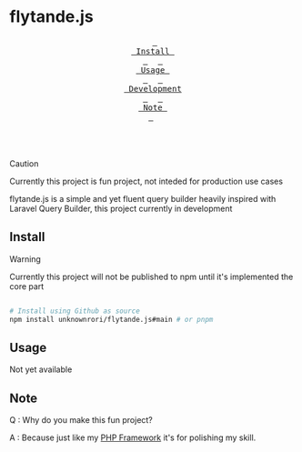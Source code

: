 # flytande.js

<div align = center>

&ensp;[<kbd> <br> Install <br> </kbd>](#install)&ensp;
&ensp;[<kbd> <br> Usage <br> </kbd>](#usage)&ensp;
&ensp;[<kbd> <br> Development <br> </kbd>](#development)&ensp;
&ensp;[<kbd> <br> Note <br> </kbd>](#note)&ensp;
<br><br><br><br></div>

> [!CAUTION]
> Currently this project is fun project, not inteded for production use cases

flytande.js is a simple and yet fluent query builder heavily inspired with Laravel Query Builder, this project currently in development

## Install

> [!WARNING]
> Currently this project will not be published to npm until it's implemented the core part

```sh

# Install using Github as source
npm install unknownrori/flytande.js#main # or pnpm

```

## Usage

Not yet available

## Note

Q : Why do you make this fun project?

A : Because just like my [PHP Framework](https://github.com/UnknownRori/UnknownRori-PHP) it's for polishing my skill.
